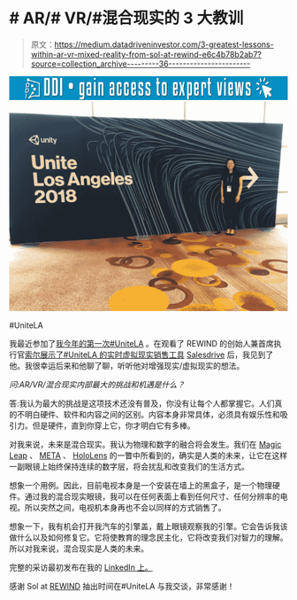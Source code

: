 # # AR/# VR/#混合现实的 3 大教训

> 原文：<https://medium.datadriveninvestor.com/3-greatest-lessons-within-ar-vr-mixed-reality-from-sol-at-rewind-e6c4b78b2ab7?source=collection_archive---------36----------------------->

[![](img/ae24cda1aaaff9082035535073d344c0.png)](http://www.track.datadriveninvestor.com/1B9E)![](img/22543e25984dcc2277ceb680c8301fd3.png)

#UniteLA

我最近参加了[我今年的第一次#UniteLA](https://medium.com/@carolynblogs/3-life-lessons-learned-from-my-first-unitela-192df907a474) 。在观看了 REWIND 的创始人兼首席执行官[索尔展示了#UniteLA 的实时虚拟现实销售工具](https://www.linkedin.com/in/solrogers/) [Salesdrive](http://rewind.co/news/rewind-reveals-salesdrive-real-time-vr-sales-tool-unite-la/) 后，我见到了他。我很幸运后来和他聊了聊，听听他对增强现实/虚拟现实的想法。

*问:AR/VR/混合现实内部最大的挑战和机遇是什么？*

答:我认为最大的挑战是这项技术还没有普及，你没有让每个人都掌握它。人们真的不明白硬件、软件和内容之间的区别。内容本身非常具体，必须具有娱乐性和吸引力。但是硬件，直到你穿上它，你才明白它有多棒。

对我来说，未来是混合现实。我认为物理和数字的融合将会发生。我们在 [Magic Leap](https://www.magicleap.com/) 、 [META](https://www.metavision.com/) 、 [HoloLens](https://www.microsoft.com/en-us/hololens) 的一瞥中所看到的，确实是人类的未来，让它在这样一副眼镜上始终保持连续的数字层，将会扰乱和改变我们的生活方式。

想象一个用例。因此，目前电视本身是一个安装在墙上的黑盒子，是一个物理硬件。通过我的混合现实眼镜，我可以在任何表面上看到任何尺寸、任何分辨率的电视。所以突然之间，电视机本身再也不会以同样的方式销售了。

想象一下，我有机会打开我汽车的引擎盖，戴上眼镜观察我的引擎。它会告诉我该做什么以及如何修复它。它将使教育的理念民主化，它将改变我们对智力的理解。所以对我来说，混合现实是人类的未来。

完整的采访最初发布在我的 [LinkedIn 上。](https://www.linkedin.com/feed/update/urn:li:activity:6460619580615331840)

感谢 Sol at [REWIND](https://medium.com/u/d445db6fbbb?source=post_page-----e6c4b78b2ab7--------------------------------) 抽出时间在#UniteLA 与我交谈，非常感谢！